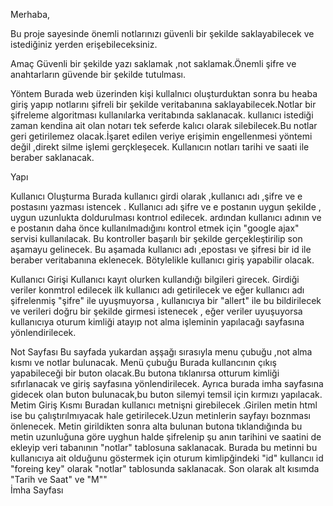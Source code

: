 Merhaba,


Bu proje sayesinde önemli notlarınızı güvenli bir şekilde saklayabilecek ve istediğiniz yerden erişebileceksiniz.

Amaç
Güvenli bir şekilde yazı saklamak ,not saklamak.Önemli şifre ve anahtarların güvende bir şekilde tutulması.

Yöntem 
Burada web üzerinden kişi kullalnıcı oluşturduktan sonra bu heaba giriş yapıp notlarını şifreli bir şekilde veritabanına saklayabilecek.Notlar bir şifreleme algoritması kullanılarka veritabında saklanacak.
kullanıcı istediği zaman kendina ait olan notarı tek seferde kalıcı olarak silebilecek.Bu  notlar geri getirilemez olacak.İşaret edilen veriye erişimin engellenmesi yöntemi değil ,direkt silme işlemi gerçkleşecek.
Kullanıcın notları tarihi ve saati ile beraber saklanacak.

Yapı


Kullanıcı Oluşturma
Burada kullanıcı girdi olarak ,kullanıcı adı ,şifre ve e postasını yazması istencek .
Kullanıcı adı şifre ve e postanın uygun şekilde , uygun uzunlukta doldurulması kontrıol edilecek.
ardından kullanıcı adının ve e postanın daha önce kullanılmadığını kontrol etmek için "google ajax" servisi kullanılacak.
Bu kontroller başarılı bir şekilde gerçekleştirilip son aşamayu gelinecek.
Bu aşamada kullanıcı adı ,epostası ve şifresi bir id ile beraber veritabanına eklenecek.
Bötylelikle kullanıcı giriş yapabilir olacak.


Kullanıcı Girişi
Kullanıcı kayıt olurken kullandığı bilgileri girecek.
Girdiği veriler konmtrol edilecek ilk kullanıcı adı getirilecek ve eğer kullanıcı adı şifrelenmiş "şifre" ile uyuşmuyorsa ,
kullanıcıya bir "allert" ile bu bildirilecek ve verileri doğru bir şekilde girmesi istenecek ,
eğer veriler uyuşuyorsa kullanıcıya oturum kimliği atayıp not alma işleminin yapılacağı sayfasına yönlendirilecek.


Not Sayfası
Bu sayfada yukardan aşşağı sırasıyla menu çubuğu ,not alma kısmı ve notlar bulunacak.
 Menü çubuğu
  Burada kullancının çıkış yapabileceği bir buton olacak.Bu butona tıklanırsa otturum kimliği sıfırlanacak ve giriş sayfasına yönlendirilecek.
  Ayrıca burada imha sayfasına gidecek olan buton bulunacak,bu buton silemyi temsil için kırmızı yapılacak.
 Metim Giriş Kısmı
  Buradan kullanıcı metnişni girebilecek .Girilen metin html ise bu çalıştırılmıyacak hale getirilecek.Uzun metinlerin sayfayı boznması önlenecek.
  Metin girildikten sonra alta bulunan butona tıklandığında bu metin uzunluğuna göre uyghun halde şifrelenip şu anın tarihini ve saatini de ekleyip veri tabanının "notlar" tablosuna saklanacak.
  Burada bu metinni bu kullanıcıya ait olduğunu göstermek için oturum kimlipğindeki "id" kullancıı id "foreing key" olarak "notlar" tablosunda saklanacak.
  Son olarak alt kısımda "Tarih ve Saat" ve "M""    
İmha Sayfası
